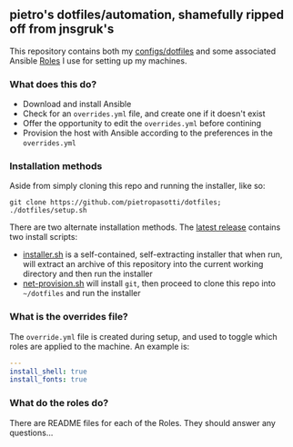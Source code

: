 ## pietro's dotfiles/automation, shamefully ripped off from jnsgruk's
This repository contains both my [configs/dotfiles](./dots) and some associated Ansible [Roles](./roles) I use for setting up my machines.

### What does this do?

- Download and install Ansible
- Check for an `overrides.yml` file, and create one if it doesn't exist
- Offer the opportunity to edit the `overrides.yml` before contining
- Provision the host with Ansible according to the preferences in the `overrides.yml`

### Installation methods

Aside from simply cloning this repo and running the installer, like so:

```
git clone https://github.com/pietropasotti/dotfiles; ./dotfiles/setup.sh
```

There are two alternate installation methods. The [latest release](https://github.com/PietroPasotti/dotfiles/releases/latest) contains two install scripts:

- [installer.sh](https://github.com/PietroPasotti/dotfiles/releases/latest/download/installer.sh) is a self-contained, self-extracting installer that when run, will extract an archive of this repository into the current working directory and then run the installer
- [net-provision.sh](https://github.com/PietroPasotti/dotfiles/releases/latest/download/net-provision.sh) will install `git`, then proceed to clone this repo into `~/dotfiles` and run the installer

### What is the overrides file?

The `override.yml` file is created during setup, and used to toggle which roles are applied to the machine. An example is:

```yaml
---
install_shell: true
install_fonts: true
```

### What do the roles do?

There are README files for each of the Roles. They should answer any questions...
